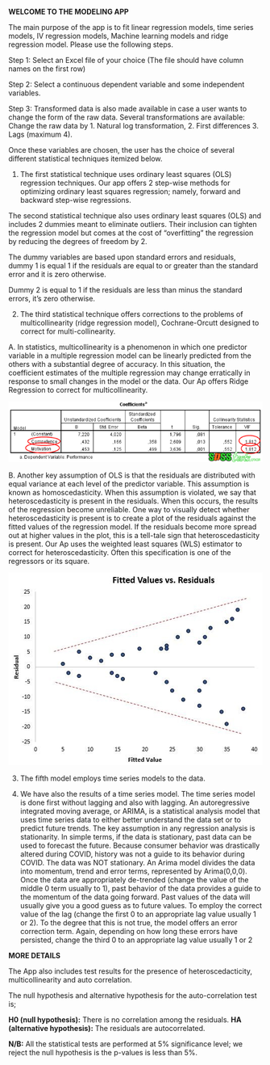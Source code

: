 **WELCOME TO THE MODELING APP**

The main purpose of the app is to fit linear regression models, time series models, 
IV regression models, Machine learning models and ridge regression model. Please use the following steps.

Step 1: Select an Excel file of your choice (The file should have column names on the first row)

Step 2: Select a continuous dependent variable and some independent variables.

Step 3: Transformed data is also made available in case a user wants to change the form of the raw data. Several transformations are available: Change the raw data by 1. Natural log transformation, 2. First differences 3. Lags (maximum 4). 

Once these variables are chosen, the user has the choice of several different statistical techniques itemized below. 

1. The first statistical technique uses ordinary least squares (OLS) regression techniques. Our app offers 2 step-wise methods for optimizing ordinary least squares regression; namely, forward and backward step-wise regressions.

The second statistical technique also uses ordinary least squares (OLS) and includes 2 dummies meant to eliminate outliers. Their inclusion can tighten the regression model but comes at the cost of “overfitting” the regression by reducing the degrees of freedom by 2. 

The dummy variables are based upon standard errors and residuals, dummy 1 is equal 1 if the residuals are equal to or greater than the standard error and it is zero otherwise.

Dummy 2 is equal to 1 if the residuals are less than minus the standard errors, it’s zero otherwise.

2.	The third statistical technique offers corrections to the problems of multicollinearity (ridge regression model), Cochrane-Orcutt designed to correct for multi-collinearity.

A.	In statistics, multicollinearity is a phenomenon in which one predictor variable in a multiple regression model can be linearly predicted from the others with a substantial degree of accuracy. In this situation, the coefficient estimates of the multiple regression may change erratically in response to small changes in the model or the data. Our Ap offers Ridge Regression to correct for multicollinearity.

![image1](Picture1.png)  


B.	Another key assumption of OLS is that the residuals are distributed with equal variance at each level of the predictor variable. This assumption is known as homoscedasticity. When this assumption is violated, we say that heteroscedasticity is present in the residuals. When this occurs, the results of the regression become unreliable.
One way to visually detect whether heteroscedasticity is present is to create a plot of the residuals against the fitted values of the regression model.
If the residuals become more spread out at higher values in the plot, this is a tell-tale sign that heteroscedasticity is present. Our Ap uses the weighted least squares (WLS) estimator to correct for heteroscedasticity. Often this specification is one of the regressors or its square.


![image2](Picture2.jpg)  

3.	The fifth model employs time series models to the data. 

4. We have also the results of a time series model. The time series model is done first without lagging and also with lagging.
An autoregressive integrated moving average, or ARIMA, is a statistical analysis model that uses time series data to either better understand the data set or to predict future trends. 
The key assumption in any regression analysis is stationarity. In simple terms, if the data is stationary, past data can be used to forecast the future. Because consumer behavior was drastically altered during COVID, history was not a guide to its behavior during COVID. The data was NOT stationary. An Arima model divides the data into momentum, trend and error terms, represented by Arima(0,0,0). Once the data are appropriately de-trended (change the value of the middle 0 term usually to 1), past behavior of the data provides a guide to the momentum of the data going forward. Past values of the data will usually give you a good guess as to future values. To employ the correct value of the lag (change the first 0 to an appropriate lag value usually 1 or 2). To the degree that this is not true, the model offers an error correction term. Again, depending on how long these errors have persisted, change the third 0 to an appropriate lag value usually 1 or 2

**MORE DETAILS**

The App also includes test results for the presence of heteroscedacticity, multicollinearity and auto correlation.

The null hypothesis and alternative hypothesis for the auto-correlation test is;

**H0 (null hypothesis):** There is no correlation among the residuals.
**HA (alternative hypothesis):** The residuals are autocorrelated.

**N/B:** All the statistical tests are performed at 5% significance level; we reject the null hypothesis is the p-values is less than 5%.

